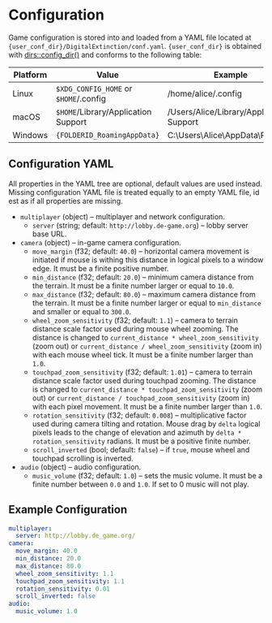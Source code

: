 # Configuration

Game configuration is stored into and loaded from a YAML file located at
`{user_conf_dir}/DigitalExtinction/conf.yaml`. `{user_conf_dir}` is obtained
with [dirs::config_dir()](https://docs.rs/dirs/latest/dirs/fn.config_dir.html)
and conforms to the following table:

|Platform | Value                                 | Example                                  |
| ------- | ------------------------------------- | ---------------------------------------- |
| Linux   | `$XDG_CONFIG_HOME` or `$HOME`/.config | /home/alice/.config                      |
| macOS   | `$HOME`/Library/Application Support   | /Users/Alice/Library/Application Support |
| Windows | `{FOLDERID_RoamingAppData}`           | C:\Users\Alice\AppData\Roaming           |

## Configuration YAML

All properties in the YAML tree are optional, default values are used instead.
Missing configuration YAML file is treated equally to an empty YAML file, id
est as if all properties are missing.

* `multiplayer` (object) – multiplayer and network configuration.
  * `server` (string; default: `http://lobby.de-game.org`) – lobby server base URL.
* `camera` (object) – in-game camera configuration.
  * `move_margin` (f32; default: `40.0`) – horizontal camera movement is
    initiated if mouse is withing this distance in logical pixels to a window
    edge. It must be a finite positive number.
  * `min_distance` (f32; default: `20.0`) – minimum camera distance from the
    terrain. It must be a finite number larger or equal to `10.0`.
  * `max_distance` (f32; default: `80.0`) – maximum camera distance from the
    terrain. It must be a finite number larger or equal to `min_distance` and
    smaller or equal to `300.0`.
  * `wheel_zoom_sensitivity` (f32; default: `1.1`) – camera to terrain distance
    scale factor used during mouse wheel zooming. The distance is changed to
    `current_distance * wheel_zoom_sensitivity` (zoom out) or `current_distance
    / wheel_zoom_sensitivity` (zoom in) with each mouse wheel tick. It must be
    a finite number larger than `1.0`.
  * `touchpad_zoom_sensitivity` (f32; default: `1.01`) – camera to terrain
    distance scale factor used during touchpad zooming. The distance is changed
    to `current_distance * touchpad_zoom_sensitivity` (zoom out) or
    `current_distance / touchpad_zoom_sensitivity` (zoom in) with each pixel
    movement. It must be a finite number larger than `1.0`.
  * `rotation_sensitivity` (f32; default: `0.008`) – multiplicative factor used
    during camera tilting and rotation. Mouse drag by `delta` logical pixels
    leads to the change of elevation and azimuth by `delta *
    rotation_sensitivity` radians. It must be a positive finite number.
  * `scroll_inverted` (bool; default: `false`) – if `true`, mouse wheel and
    touchpad scrolling is inverted.
* `audio` (object) – audio configuration.
  * `music_volume` (f32; default: `1.0`) – sets the music volume. It must be a finite
    number between `0.0` and `1.0`. If set to 0 music will not play.

## Example Configuration

```yaml
multiplayer:
  server: http://lobby.de_game.org/
camera:
  move_margin: 40.0
  min_distance: 20.0
  max_distance: 80.0
  wheel_zoom_sensitivity: 1.1
  touchpad_zoom_sensitivity: 1.1
  rotation_sensitivity: 0.01
  scroll_inverted: false
audio:
  music_volume: 1.0
```
